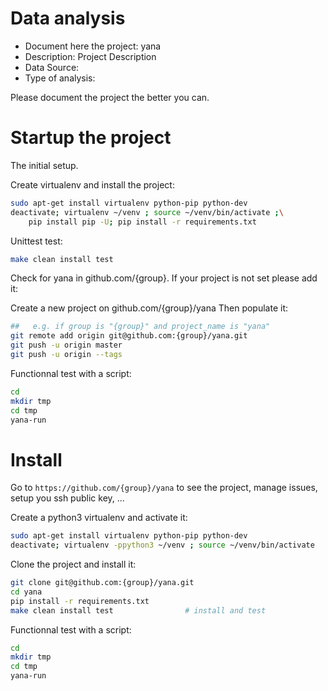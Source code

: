 # Data analysis
- Document here the project: yana
- Description: Project Description
- Data Source:
- Type of analysis:

Please document the project the better you can.

# Startup the project

The initial setup.

Create virtualenv and install the project:
```bash
sudo apt-get install virtualenv python-pip python-dev
deactivate; virtualenv ~/venv ; source ~/venv/bin/activate ;\
    pip install pip -U; pip install -r requirements.txt
```

Unittest test:
```bash
make clean install test
```

Check for yana in github.com/{group}. If your project is not set please add it:

Create a new project on github.com/{group}/yana
Then populate it:

```bash
##   e.g. if group is "{group}" and project_name is "yana"
git remote add origin git@github.com:{group}/yana.git
git push -u origin master
git push -u origin --tags
```

Functionnal test with a script:

```bash
cd
mkdir tmp
cd tmp
yana-run
```

# Install

Go to `https://github.com/{group}/yana` to see the project, manage issues,
setup you ssh public key, ...

Create a python3 virtualenv and activate it:

```bash
sudo apt-get install virtualenv python-pip python-dev
deactivate; virtualenv -ppython3 ~/venv ; source ~/venv/bin/activate
```

Clone the project and install it:

```bash
git clone git@github.com:{group}/yana.git
cd yana
pip install -r requirements.txt
make clean install test                # install and test
```
Functionnal test with a script:

```bash
cd
mkdir tmp
cd tmp
yana-run
```
